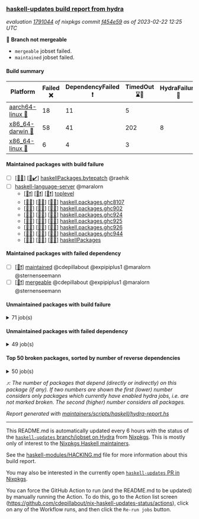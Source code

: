 ### [haskell-updates build report from hydra](https://hydra.nixos.org/jobset/nixpkgs/haskell-updates)
*evaluation [1791044](https://hydra.nixos.org/eval/1791044) of nixpkgs commit [f454e59](https://github.com/NixOS/nixpkgs/commits/f454e596de30606a3edd225c2cc5e667f4932d4d) as of 2023-02-22 12:25 UTC*

:red_circle: **Branch not mergeable**
  * `mergeable` jobset failed.
  * `maintained` jobset failed.

#### Build summary

 | Platform | Failed :x: | DependencyFailed :heavy_exclamation_mark: | TimedOut :hourglass::no_entry_sign: | HydraFailure :construction: | Success :heavy_check_mark: | 
 | --- | --- | --- | --- | --- | --- | 
 | [aarch64-linux :iphone:](https://hydra.nixos.org/eval/1791044?filter=.aarch64-linux) | 18 | 11 | 5 |  | 6441 | 
 | [x86_64-darwin :apple:](https://hydra.nixos.org/eval/1791044?filter=.x86_64-darwin) | 58 | 41 | 202 | 8 | 6112 | 
 | [x86_64-linux :penguin:](https://hydra.nixos.org/eval/1791044?filter=.x86_64-linux) | 6 | 4 | 3 |  | 6500 | 
#### Maintained packages with build failure
- [ ] [[:apple::x:]](https://hydra.nixos.org/build/209954454) [[:penguin::heavy_check_mark:]](https://hydra.nixos.org/build/209952263) [haskellPackages.bytepatch](https://hydra.nixos.org/eval/1791044?filter=haskellPackages.bytepatch) @raehik
- [ ] [haskell-language-server](https://hydra.nixos.org/eval/1791044?filter=haskell-language-server) @maralorn
  - [[:iphone::heavy_exclamation_mark:]](https://hydra.nixos.org/build/209951145) [[:apple::heavy_exclamation_mark:]](https://hydra.nixos.org/build/209955593) [[:penguin::heavy_exclamation_mark:]](https://hydra.nixos.org/build/209952945) [toplevel](https://hydra.nixos.org/eval/1791044?filter=haskell-language-server)
  - [[:iphone::x:]](https://hydra.nixos.org/build/209952603) [[:apple::x:]](https://hydra.nixos.org/build/209956152) [[:penguin::x:]](https://hydra.nixos.org/build/209954206) [haskell.packages.ghc8107](https://hydra.nixos.org/eval/1791044?filter=haskell.packages.ghc8107.haskell-language-server)
  - [[:iphone::x:]](https://hydra.nixos.org/build/209953105) [[:apple::x:]](https://hydra.nixos.org/build/209951479) [[:penguin::x:]](https://hydra.nixos.org/build/209955437) [haskell.packages.ghc902](https://hydra.nixos.org/eval/1791044?filter=haskell.packages.ghc902.haskell-language-server)
  - [[:iphone::x:]](https://hydra.nixos.org/build/209953048) [[:apple::x:]](https://hydra.nixos.org/build/209954298) [[:penguin::x:]](https://hydra.nixos.org/build/209954137) [haskell.packages.ghc924](https://hydra.nixos.org/eval/1791044?filter=haskell.packages.ghc924.haskell-language-server)
  - [[:iphone::x:]](https://hydra.nixos.org/build/209954243) [[:apple::x:]](https://hydra.nixos.org/build/209955189) [[:penguin::x:]](https://hydra.nixos.org/build/209954491) [haskell.packages.ghc925](https://hydra.nixos.org/eval/1791044?filter=haskell.packages.ghc925.haskell-language-server)
  - [[:iphone::x:]](https://hydra.nixos.org/build/209953602) [[:apple::x:]](https://hydra.nixos.org/build/209954858) [[:penguin::x:]](https://hydra.nixos.org/build/209951540) [haskell.packages.ghc926](https://hydra.nixos.org/eval/1791044?filter=haskell.packages.ghc926.haskell-language-server)
  - [[:iphone::x:]](https://hydra.nixos.org/build/209956106) [[:apple::x:]](https://hydra.nixos.org/build/209953268) [[:penguin::x:]](https://hydra.nixos.org/build/209956259) [haskell.packages.ghc944](https://hydra.nixos.org/eval/1791044?filter=haskell.packages.ghc944.haskell-language-server)
  - [[:iphone::x:]](https://hydra.nixos.org/build/209951643) [[:apple::x:]](https://hydra.nixos.org/build/209950937) [[:penguin::x:]](https://hydra.nixos.org/build/209951330) [haskellPackages](https://hydra.nixos.org/eval/1791044?filter=haskellPackages.haskell-language-server)
#### Maintained packages with failed dependency
- [ ] [[:penguin::heavy_exclamation_mark:]](https://hydra.nixos.org/build/210069386) [maintained](https://hydra.nixos.org/eval/1791044?filter=maintained) @cdepillabout @expipiplus1 @maralorn @sternenseemann
- [ ] [[:penguin::heavy_exclamation_mark:]](https://hydra.nixos.org/build/210123546) [mergeable](https://hydra.nixos.org/eval/1791044?filter=mergeable) @cdepillabout @expipiplus1 @maralorn @sternenseemann
#### Unmaintained packages with build failure
<details><summary>71 job(s) </summary>

- [ ] [[:iphone::x:]](https://hydra.nixos.org/build/209046846) [[:apple::hourglass::no_entry_sign:]](https://hydra.nixos.org/build/209041478) [[:penguin::heavy_check_mark:]](https://hydra.nixos.org/build/209044185) [haskellPackages.quic](https://hydra.nixos.org/eval/1791044?filter=haskellPackages.quic)  :arrow_heading_up: 2 | 2
- [ ] [[:iphone::x:]](https://hydra.nixos.org/build/209359120) [[:apple::heavy_check_mark:]](https://hydra.nixos.org/build/209358625) [[:penguin::heavy_check_mark:]](https://hydra.nixos.org/build/209363657) [haskellPackages.Crypto](https://hydra.nixos.org/eval/1791044?filter=haskellPackages.Crypto)  :arrow_heading_up: 1 | 22
- [ ] [[:iphone::heavy_check_mark:]](https://hydra.nixos.org/build/209951693) [[:apple::x:]](https://hydra.nixos.org/build/209950966) [[:penguin::heavy_check_mark:]](https://hydra.nixos.org/build/209954744) [haskellPackages.thyme](https://hydra.nixos.org/eval/1791044?filter=haskellPackages.thyme)  :arrow_heading_up: 1 | 15
- [ ] [[:iphone::x:]](https://hydra.nixos.org/build/209952679) [[:apple::heavy_check_mark:]](https://hydra.nixos.org/build/209950687) [[:penguin::heavy_check_mark:]](https://hydra.nixos.org/build/209955960) [haskellPackages.hw-simd](https://hydra.nixos.org/eval/1791044?filter=haskellPackages.hw-simd)  :arrow_heading_up: 1 | 8
- [ ] [[:iphone::heavy_check_mark:]](https://hydra.nixos.org/build/210123548) [[:apple::x:]](https://hydra.nixos.org/build/210123554) [[:penguin::heavy_check_mark:]](https://hydra.nixos.org/build/210123551) [haskellPackages.inline-r](https://hydra.nixos.org/eval/1791044?filter=haskellPackages.inline-r)  :arrow_heading_up: 1 | 4
- [ ] [[:iphone::heavy_check_mark:]](https://hydra.nixos.org/build/209363891) [[:apple::x:]](https://hydra.nixos.org/build/209365573) [[:penguin::x:]](https://hydra.nixos.org/build/209356952) [haskellPackages.type-natural](https://hydra.nixos.org/eval/1791044?filter=haskellPackages.type-natural)  :arrow_heading_up: 1 | 4
- [ ] [[:iphone::x:]](https://hydra.nixos.org/build/209030274) [[:apple::heavy_check_mark:]](https://hydra.nixos.org/build/209046863) [[:penguin::heavy_check_mark:]](https://hydra.nixos.org/build/209042297) [haskellPackages.long-double](https://hydra.nixos.org/eval/1791044?filter=haskellPackages.long-double)  :arrow_heading_up: 1 | 2
- [ ] [[:iphone::heavy_check_mark:]](https://hydra.nixos.org/build/209955323) [[:apple::x:]](https://hydra.nixos.org/build/209951739) [[:penguin::heavy_check_mark:]](https://hydra.nixos.org/build/209954687) [haskellPackages.posix-socket](https://hydra.nixos.org/eval/1791044?filter=haskellPackages.posix-socket)  :arrow_heading_up: 1 | 2
- [ ] [[:iphone::heavy_check_mark:]](https://hydra.nixos.org/build/209952733) [[:apple::x:]](https://hydra.nixos.org/build/209952720) [[:penguin::heavy_check_mark:]](https://hydra.nixos.org/build/209954257) [haskellPackages.gi-gdkx11](https://hydra.nixos.org/eval/1791044?filter=haskellPackages.gi-gdkx11)  :arrow_heading_up: 1 | 1
- [ ] [[:iphone::x:]](https://hydra.nixos.org/build/209361817) [[:apple::heavy_check_mark:]](https://hydra.nixos.org/build/209361181) [[:penguin::heavy_check_mark:]](https://hydra.nixos.org/build/209357504) [haskellPackages.mighty-metropolis](https://hydra.nixos.org/eval/1791044?filter=haskellPackages.mighty-metropolis)  :arrow_heading_up: 1 | 1
- [ ] [[:iphone::x:]](https://hydra.nixos.org/build/209365365) [[:apple::heavy_check_mark:]](https://hydra.nixos.org/build/209360455) [[:penguin::heavy_check_mark:]](https://hydra.nixos.org/build/209361668) [haskellPackages.nlopt-haskell](https://hydra.nixos.org/eval/1791044?filter=haskellPackages.nlopt-haskell)  :arrow_heading_up: 1 | 1
- [ ] [[:iphone::heavy_check_mark:]](https://hydra.nixos.org/build/209032682) [[:apple::x:]](https://hydra.nixos.org/build/209030396) [[:penguin::heavy_check_mark:]](https://hydra.nixos.org/build/209038242) [haskellPackages.openal-ffi](https://hydra.nixos.org/eval/1791044?filter=haskellPackages.openal-ffi)  :arrow_heading_up: 1 | 1
- [ ] [[:iphone::x:]](https://hydra.nixos.org/build/209360413) [[:apple::x:]](https://hydra.nixos.org/build/209365700) [[:penguin::heavy_check_mark:]](https://hydra.nixos.org/build/209365479) [haskellPackages.swisstable](https://hydra.nixos.org/eval/1791044?filter=haskellPackages.swisstable)  :arrow_heading_up: 1 | 1
- [ ] [[:iphone::x:]](https://hydra.nixos.org/build/209951883) [[:apple::x:]](https://hydra.nixos.org/build/209951257) [[:penguin::x:]](https://hydra.nixos.org/build/209954193) [haskellPackages.exon](https://hydra.nixos.org/eval/1791044?filter=haskellPackages.exon)  :arrow_heading_up: 0 | 13
- [ ] [[:iphone::x:]](https://hydra.nixos.org/build/209028488) [[:apple::heavy_check_mark:]](https://hydra.nixos.org/build/209042332) [[:penguin::heavy_check_mark:]](https://hydra.nixos.org/build/209045209) [haskellPackages.freetype2](https://hydra.nixos.org/eval/1791044?filter=haskellPackages.freetype2)  :arrow_heading_up: 0 | 9
- [ ] [[:iphone::heavy_check_mark:]](https://hydra.nixos.org/build/209358988) [[:apple::x:]](https://hydra.nixos.org/build/209364075) [[:penguin::heavy_check_mark:]](https://hydra.nixos.org/build/209359189) [haskellPackages.pipes-zlib](https://hydra.nixos.org/eval/1791044?filter=haskellPackages.pipes-zlib)  :arrow_heading_up: 0 | 5
- [ ] [[:iphone::x:]](https://hydra.nixos.org/build/209038946) [[:apple::heavy_check_mark:]](https://hydra.nixos.org/build/209045110) [[:penguin::heavy_check_mark:]](https://hydra.nixos.org/build/209044767) [haskellPackages.picosat](https://hydra.nixos.org/eval/1791044?filter=haskellPackages.picosat)  :arrow_heading_up: 0 | 3
- [ ] [[:iphone::heavy_check_mark:]](https://hydra.nixos.org/build/209951750) [[:apple::x:]](https://hydra.nixos.org/build/209954278) [[:penguin::x:]](https://hydra.nixos.org/build/209953544) [haskellPackages.json-rpc](https://hydra.nixos.org/eval/1791044?filter=haskellPackages.json-rpc)  :arrow_heading_up: 0 | 2
- [ ] [[:iphone::heavy_check_mark:]](https://hydra.nixos.org/build/209954276) [[:apple::x:]](https://hydra.nixos.org/build/209954959) [[:penguin::heavy_check_mark:]](https://hydra.nixos.org/build/209954330) [haskellPackages.h-raylib](https://hydra.nixos.org/eval/1791044?filter=haskellPackages.h-raylib)  :arrow_heading_up: 0 | 1
- [ ] [[:iphone::heavy_check_mark:]](https://hydra.nixos.org/build/209039781) [[:apple::x:]](https://hydra.nixos.org/build/209034105) [[:penguin::heavy_check_mark:]](https://hydra.nixos.org/build/209032999) [haskellPackages.hamid](https://hydra.nixos.org/eval/1791044?filter=haskellPackages.hamid)  :arrow_heading_up: 0 | 1
- [ ] [[:iphone::heavy_check_mark:]](https://hydra.nixos.org/build/209365688) [[:apple::x:]](https://hydra.nixos.org/build/209361430) [[:penguin::heavy_check_mark:]](https://hydra.nixos.org/build/209364325) [haskellPackages.hmatrix-morpheus](https://hydra.nixos.org/eval/1791044?filter=haskellPackages.hmatrix-morpheus)  :arrow_heading_up: 0 | 1
- [ ] [[:iphone::heavy_check_mark:]](https://hydra.nixos.org/build/209032040) [[:apple::x:]](https://hydra.nixos.org/build/209046460) [[:penguin::heavy_check_mark:]](https://hydra.nixos.org/build/209044834) [haskellPackages.huckleberry](https://hydra.nixos.org/eval/1791044?filter=haskellPackages.huckleberry)  :arrow_heading_up: 0 | 1
- [ ] [[:iphone::heavy_check_mark:]](https://hydra.nixos.org/build/209041265) [[:apple::x:]](https://hydra.nixos.org/build/209041884) [[:penguin::heavy_check_mark:]](https://hydra.nixos.org/build/209033734) [haskellPackages.select](https://hydra.nixos.org/eval/1791044?filter=haskellPackages.select)  :arrow_heading_up: 0 | 1
- [ ] [[:iphone::heavy_check_mark:]](https://hydra.nixos.org/build/209357611) [[:apple::x:]](https://hydra.nixos.org/build/209362341) [[:penguin::heavy_check_mark:]](https://hydra.nixos.org/build/209361543) [haskellPackages.simple-vec3](https://hydra.nixos.org/eval/1791044?filter=haskellPackages.simple-vec3)  :arrow_heading_up: 0 | 1
- [ ] [[:iphone::heavy_check_mark:]](https://hydra.nixos.org/build/209027522) [[:apple::x:]](https://hydra.nixos.org/build/209037369) [[:penguin::heavy_check_mark:]](https://hydra.nixos.org/build/209030513) [haskellPackages.sysinfo](https://hydra.nixos.org/eval/1791044?filter=haskellPackages.sysinfo)  :arrow_heading_up: 0 | 1
- [ ] [[:iphone::heavy_check_mark:]](https://hydra.nixos.org/build/209361094) [[:apple::x:]](https://hydra.nixos.org/build/209356895) [[:penguin::heavy_check_mark:]](https://hydra.nixos.org/build/209363027) [haskellPackages.FractalArt](https://hydra.nixos.org/eval/1791044?filter=haskellPackages.FractalArt) 
- [ ] [[:iphone::x:]](https://hydra.nixos.org/build/209043561) [[:apple::heavy_check_mark:]](https://hydra.nixos.org/build/209033872) [[:penguin::heavy_check_mark:]](https://hydra.nixos.org/build/209030802) [haskellPackages.HsASA](https://hydra.nixos.org/eval/1791044?filter=haskellPackages.HsASA) 
- [ ] [[:iphone::heavy_check_mark:]](https://hydra.nixos.org/build/209041993) [[:apple::x:]](https://hydra.nixos.org/build/209036878) [[:penguin::heavy_check_mark:]](https://hydra.nixos.org/build/209034497) [haskellPackages.al](https://hydra.nixos.org/eval/1791044?filter=haskellPackages.al) 
- [ ] [[:iphone::heavy_check_mark:]](https://hydra.nixos.org/build/209040210) [[:apple::x:]](https://hydra.nixos.org/build/209029029) [[:penguin::heavy_check_mark:]](https://hydra.nixos.org/build/209041755) [haskellPackages.env-extra](https://hydra.nixos.org/eval/1791044?filter=haskellPackages.env-extra) 
- [ ] [[:iphone::heavy_check_mark:]](https://hydra.nixos.org/build/209359608) [[:apple::x:]](https://hydra.nixos.org/build/209358395) [[:penguin::heavy_check_mark:]](https://hydra.nixos.org/build/209362123) [haskellPackages.epub-tools](https://hydra.nixos.org/eval/1791044?filter=haskellPackages.epub-tools) 
- [ ] [[:iphone::heavy_check_mark:]](https://hydra.nixos.org/build/209039125) [[:apple::x:]](https://hydra.nixos.org/build/209035742) [[:penguin::heavy_check_mark:]](https://hydra.nixos.org/build/209043684) [haskellPackages.float128](https://hydra.nixos.org/eval/1791044?filter=haskellPackages.float128) 
- [ ] [[:iphone::heavy_check_mark:]](https://hydra.nixos.org/build/209041192) [[:apple::x:]](https://hydra.nixos.org/build/209035354) [[:penguin::heavy_check_mark:]](https://hydra.nixos.org/build/209035065) [haskellPackages.fudgets](https://hydra.nixos.org/eval/1791044?filter=haskellPackages.fudgets) 
- [ ] [[:iphone::heavy_check_mark:]](https://hydra.nixos.org/build/209955933) [[:apple::x:]](https://hydra.nixos.org/build/209956273) [[:penguin::heavy_check_mark:]](https://hydra.nixos.org/build/209953684) [haskellPackages.gerrit](https://hydra.nixos.org/eval/1791044?filter=haskellPackages.gerrit) 
- [ ] [[:apple::x:]](https://hydra.nixos.org/build/209951044) [haskellPackages.gi-gtkosxapplication](https://hydra.nixos.org/eval/1791044?filter=haskellPackages.gi-gtkosxapplication) 
- [ ] [[:apple::x:]](https://hydra.nixos.org/build/209359436) [haskellPackages.gtk-mac-integration](https://hydra.nixos.org/eval/1791044?filter=haskellPackages.gtk-mac-integration) 
- [ ] [[:iphone::heavy_check_mark:]](https://hydra.nixos.org/build/209360800) [[:apple::x:]](https://hydra.nixos.org/build/209358885) [[:penguin::heavy_check_mark:]](https://hydra.nixos.org/build/209365569) [haskellPackages.gtk-traymanager](https://hydra.nixos.org/eval/1791044?filter=haskellPackages.gtk-traymanager) 
- [ ] [[:apple::x:]](https://hydra.nixos.org/build/209358837) [haskellPackages.gtk3-mac-integration](https://hydra.nixos.org/eval/1791044?filter=haskellPackages.gtk3-mac-integration) 
- [ ] [[:iphone::heavy_check_mark:]](https://hydra.nixos.org/build/209366024) [[:apple::x:]](https://hydra.nixos.org/build/209363206) [[:penguin::heavy_check_mark:]](https://hydra.nixos.org/build/209364262) [haskellPackages.highlight](https://hydra.nixos.org/eval/1791044?filter=haskellPackages.highlight) 
- [ ] [[:iphone::heavy_check_mark:]](https://hydra.nixos.org/build/209955843) [[:apple::x:]](https://hydra.nixos.org/build/209954473) [[:penguin::heavy_check_mark:]](https://hydra.nixos.org/build/209952432) [haskellPackages.hinotify-conduit](https://hydra.nixos.org/eval/1791044?filter=haskellPackages.hinotify-conduit) 
- [ ] [[:iphone::heavy_check_mark:]](https://hydra.nixos.org/build/209033371) [[:apple::x:]](https://hydra.nixos.org/build/209040201) [[:penguin::heavy_check_mark:]](https://hydra.nixos.org/build/209028682) [haskellPackages.hsshellscript](https://hydra.nixos.org/eval/1791044?filter=haskellPackages.hsshellscript) 
- [ ] [[:iphone::heavy_check_mark:]](https://hydra.nixos.org/build/209028049) [[:apple::x:]](https://hydra.nixos.org/build/209037503) [[:penguin::heavy_check_mark:]](https://hydra.nixos.org/build/209033339) [haskellPackages.hssourceinfo](https://hydra.nixos.org/eval/1791044?filter=haskellPackages.hssourceinfo) 
- [ ] [[:iphone::heavy_check_mark:]](https://hydra.nixos.org/build/209028726) [[:apple::x:]](https://hydra.nixos.org/build/209036581) [[:penguin::heavy_check_mark:]](https://hydra.nixos.org/build/209032595) [haskellPackages.hunspell-hs](https://hydra.nixos.org/eval/1791044?filter=haskellPackages.hunspell-hs) 
- [ ] [[:apple::x:]](https://hydra.nixos.org/build/209363816) [[:penguin::heavy_check_mark:]](https://hydra.nixos.org/build/209359344) [haskellPackages.inline-asm](https://hydra.nixos.org/eval/1791044?filter=haskellPackages.inline-asm) 
- [ ] [[:iphone::heavy_check_mark:]](https://hydra.nixos.org/build/209043120) [[:apple::x:]](https://hydra.nixos.org/build/209037299) [[:penguin::heavy_check_mark:]](https://hydra.nixos.org/build/209040383) [haskellPackages.interprocess](https://hydra.nixos.org/eval/1791044?filter=haskellPackages.interprocess) 
- [ ] [[:iphone::heavy_check_mark:]](https://hydra.nixos.org/build/209364441) [[:apple::x:]](https://hydra.nixos.org/build/209361167) [[:penguin::heavy_check_mark:]](https://hydra.nixos.org/build/209365587) [haskellPackages.intricacy](https://hydra.nixos.org/eval/1791044?filter=haskellPackages.intricacy) 
- [ ] [[:iphone::heavy_check_mark:]](https://hydra.nixos.org/build/209043196) [[:apple::x:]](https://hydra.nixos.org/build/209037848) [[:penguin::heavy_check_mark:]](https://hydra.nixos.org/build/209047112) [haskellPackages.ipcvar](https://hydra.nixos.org/eval/1791044?filter=haskellPackages.ipcvar) 
- [ ] [[:apple::x:]](https://hydra.nixos.org/build/209043496) [haskellPackages.kqueue](https://hydra.nixos.org/eval/1791044?filter=haskellPackages.kqueue) 
- [ ] [[:iphone::heavy_check_mark:]](https://hydra.nixos.org/build/209034923) [[:apple::x:]](https://hydra.nixos.org/build/209028600) [[:penguin::heavy_check_mark:]](https://hydra.nixos.org/build/209029340) [haskellPackages.linux-framebuffer](https://hydra.nixos.org/eval/1791044?filter=haskellPackages.linux-framebuffer) 
- [ ] [[:iphone::heavy_check_mark:]](https://hydra.nixos.org/build/209954867) [[:apple::heavy_check_mark:]](https://hydra.nixos.org/build/209954223) [[:penguin::x:]](https://hydra.nixos.org/build/209953415) [haskellPackages.ltext](https://hydra.nixos.org/eval/1791044?filter=haskellPackages.ltext) 
- [ ] [[:iphone::heavy_check_mark:]](https://hydra.nixos.org/build/209953078) [[:apple::x:]](https://hydra.nixos.org/build/209953163) [[:penguin::heavy_check_mark:]](https://hydra.nixos.org/build/209955370) [haskellPackages.mediawiki2latex](https://hydra.nixos.org/eval/1791044?filter=haskellPackages.mediawiki2latex) 
- [ ] [[:iphone::heavy_check_mark:]](https://hydra.nixos.org/build/209032281) [[:apple::x:]](https://hydra.nixos.org/build/209035640) [[:penguin::heavy_check_mark:]](https://hydra.nixos.org/build/209046301) [haskellPackages.memfd](https://hydra.nixos.org/eval/1791044?filter=haskellPackages.memfd) 
- [ ] [[:iphone::heavy_check_mark:]](https://hydra.nixos.org/build/209952642) [[:apple::x:]](https://hydra.nixos.org/build/209950611) [[:penguin::heavy_check_mark:]](https://hydra.nixos.org/build/209951323) [haskellPackages.persistent-pagination](https://hydra.nixos.org/eval/1791044?filter=haskellPackages.persistent-pagination) 
- [ ] [[:iphone::heavy_check_mark:]](https://hydra.nixos.org/build/209356982) [[:apple::x:]](https://hydra.nixos.org/build/209360083) [[:penguin::heavy_check_mark:]](https://hydra.nixos.org/build/209359452) [haskellPackages.phatsort](https://hydra.nixos.org/eval/1791044?filter=haskellPackages.phatsort) 
- [ ] [[:iphone::heavy_check_mark:]](https://hydra.nixos.org/build/209952472) [[:apple::x:]](https://hydra.nixos.org/build/209952784) [[:penguin::heavy_check_mark:]](https://hydra.nixos.org/build/209956072) [haskellPackages.ping-wrapper](https://hydra.nixos.org/eval/1791044?filter=haskellPackages.ping-wrapper) 
- [ ] [[:iphone::heavy_check_mark:]](https://hydra.nixos.org/build/209034271) [[:apple::x:]](https://hydra.nixos.org/build/209032285) [[:penguin::heavy_check_mark:]](https://hydra.nixos.org/build/209029256) [haskellPackages.posix-timer](https://hydra.nixos.org/eval/1791044?filter=haskellPackages.posix-timer) 
- [ ] [[:iphone::heavy_check_mark:]](https://hydra.nixos.org/build/209956355) [[:apple::x:]](https://hydra.nixos.org/build/209955212) [[:penguin::heavy_check_mark:]](https://hydra.nixos.org/build/209954562) [haskellPackages.powerqueue-distributed](https://hydra.nixos.org/eval/1791044?filter=haskellPackages.powerqueue-distributed) 
- [ ] [[:iphone::heavy_check_mark:]](https://hydra.nixos.org/build/209031661) [[:apple::x:]](https://hydra.nixos.org/build/209042470) [[:penguin::heavy_check_mark:]](https://hydra.nixos.org/build/209043555) [haskellPackages.procex](https://hydra.nixos.org/eval/1791044?filter=haskellPackages.procex) 
- [ ] [[:iphone::heavy_check_mark:]](https://hydra.nixos.org/build/209046125) [[:apple::x:]](https://hydra.nixos.org/build/209044053) [[:penguin::heavy_check_mark:]](https://hydra.nixos.org/build/209039122) [haskellPackages.pthread](https://hydra.nixos.org/eval/1791044?filter=haskellPackages.pthread) 
- [ ] [[:iphone::x:]](https://hydra.nixos.org/build/209950893) [[:apple::x:]](https://hydra.nixos.org/build/209953338) [[:penguin::x:]](https://hydra.nixos.org/build/209953465) [haskellPackages.quickcheck-lockstep](https://hydra.nixos.org/eval/1791044?filter=haskellPackages.quickcheck-lockstep) 
- [ ] [[:iphone::heavy_check_mark:]](https://hydra.nixos.org/build/209952504) [[:apple::x:]](https://hydra.nixos.org/build/209955385) [[:penguin::heavy_check_mark:]](https://hydra.nixos.org/build/209954901) [haskellPackages.sandwich-webdriver](https://hydra.nixos.org/eval/1791044?filter=haskellPackages.sandwich-webdriver) 
- [ ] [[:iphone::hourglass::no_entry_sign:]](https://hydra.nixos.org/build/209953133) [[:apple::x:]](https://hydra.nixos.org/build/209953444) [[:penguin::hourglass::no_entry_sign:]](https://hydra.nixos.org/build/209952457) [haskellPackages.servant-serialization](https://hydra.nixos.org/eval/1791044?filter=haskellPackages.servant-serialization) 
- [ ] [[:iphone::heavy_check_mark:]](https://hydra.nixos.org/build/209036053) [[:apple::x:]](https://hydra.nixos.org/build/209032373) [[:penguin::heavy_check_mark:]](https://hydra.nixos.org/build/209030175) [haskellPackages.shared-memory](https://hydra.nixos.org/eval/1791044?filter=haskellPackages.shared-memory) 
- [ ] [[:iphone::x:]](https://hydra.nixos.org/build/209953155) [[:apple::heavy_check_mark:]](https://hydra.nixos.org/build/209956309) [[:penguin::hourglass::no_entry_sign:]](https://hydra.nixos.org/build/209951847) [haskellPackages.significant-figures](https://hydra.nixos.org/eval/1791044?filter=haskellPackages.significant-figures) 
- [ ] [[:iphone::heavy_check_mark:]](https://hydra.nixos.org/build/209365452) [[:apple::x:]](https://hydra.nixos.org/build/209358547) [[:penguin::heavy_check_mark:]](https://hydra.nixos.org/build/209361267) [haskellPackages.tailfile-hinotify](https://hydra.nixos.org/eval/1791044?filter=haskellPackages.tailfile-hinotify) 
- [ ] [[:iphone::x:]](https://hydra.nixos.org/build/209038814) [[:penguin::heavy_check_mark:]](https://hydra.nixos.org/build/209041712) [haskellPackages.tasty-papi](https://hydra.nixos.org/eval/1791044?filter=haskellPackages.tasty-papi) 
- [ ] [[:iphone::x:]](https://hydra.nixos.org/build/209955992) [[:apple::heavy_check_mark:]](https://hydra.nixos.org/build/209955150) [[:penguin::heavy_check_mark:]](https://hydra.nixos.org/build/209955839) [haskellPackages.the-snip](https://hydra.nixos.org/eval/1791044?filter=haskellPackages.the-snip) 
- [ ] [[:iphone::x:]](https://hydra.nixos.org/build/209045887) [[:apple::heavy_check_mark:]](https://hydra.nixos.org/build/209040991) [[:penguin::heavy_check_mark:]](https://hydra.nixos.org/build/209032337) [haskellPackages.wiringPi](https://hydra.nixos.org/eval/1791044?filter=haskellPackages.wiringPi) 
- [ ] [[:iphone::x:]](https://hydra.nixos.org/build/209360576) [[:apple::heavy_check_mark:]](https://hydra.nixos.org/build/209360888) [[:penguin::heavy_check_mark:]](https://hydra.nixos.org/build/209361815) [haskellPackages.x86-64bit](https://hydra.nixos.org/eval/1791044?filter=haskellPackages.x86-64bit) 
- [ ] [[:iphone::heavy_check_mark:]](https://hydra.nixos.org/build/209045203) [[:apple::x:]](https://hydra.nixos.org/build/209027988) [[:penguin::heavy_check_mark:]](https://hydra.nixos.org/build/209035257) [haskellPackages.yoga](https://hydra.nixos.org/eval/1791044?filter=haskellPackages.yoga) 
- [ ] [[:iphone::heavy_check_mark:]](https://hydra.nixos.org/build/209042150) [[:apple::x:]](https://hydra.nixos.org/build/209035511) [[:penguin::heavy_check_mark:]](https://hydra.nixos.org/build/209036440) [haskellPackages.zot](https://hydra.nixos.org/eval/1791044?filter=haskellPackages.zot) 
- [ ] [[:iphone::heavy_check_mark:]](https://hydra.nixos.org/build/209039075) [[:apple::x:]](https://hydra.nixos.org/build/209038618) [[:penguin::heavy_check_mark:]](https://hydra.nixos.org/build/209030899) [haskellPackages.zxcvbn-c](https://hydra.nixos.org/eval/1791044?filter=haskellPackages.zxcvbn-c) 
</details>

#### Unmaintained packages with failed dependency
<details><summary>49 job(s) </summary>

- [ ] [[:iphone::heavy_check_mark:]](https://hydra.nixos.org/build/209955499) [[:apple::heavy_exclamation_mark:]](https://hydra.nixos.org/build/209953858) [[:penguin::heavy_check_mark:]](https://hydra.nixos.org/build/209954638) [haskellPackages.criterion](https://hydra.nixos.org/eval/1791044?filter=haskellPackages.criterion)  :arrow_heading_up: 11 | 63
- [ ] [[:iphone::heavy_check_mark:]](https://hydra.nixos.org/build/209954584) [[:apple::heavy_exclamation_mark:]](https://hydra.nixos.org/build/209950930) [[:penguin::heavy_check_mark:]](https://hydra.nixos.org/build/209953250) [haskellPackages.HasBigDecimal](https://hydra.nixos.org/eval/1791044?filter=haskellPackages.HasBigDecimal)  :arrow_heading_up: 4 | 12
- [ ] [[:iphone::heavy_check_mark:]](https://hydra.nixos.org/build/209950805) [[:apple::heavy_exclamation_mark:]](https://hydra.nixos.org/build/209951893) [[:penguin::heavy_check_mark:]](https://hydra.nixos.org/build/209953227) [haskellPackages.data-sketches](https://hydra.nixos.org/eval/1791044?filter=haskellPackages.data-sketches)  :arrow_heading_up: 3 | 9
- [ ] [[:iphone::heavy_check_mark:]](https://hydra.nixos.org/build/209951410) [[:apple::heavy_exclamation_mark:]](https://hydra.nixos.org/build/209951456) [[:penguin::heavy_check_mark:]](https://hydra.nixos.org/build/209953092) [haskellPackages.avro](https://hydra.nixos.org/eval/1791044?filter=haskellPackages.avro)  :arrow_heading_up: 2 | 10
- [ ] [[:iphone::heavy_check_mark:]](https://hydra.nixos.org/build/209951748) [[:apple::heavy_exclamation_mark:]](https://hydra.nixos.org/build/209955909) [[:penguin::heavy_check_mark:]](https://hydra.nixos.org/build/209954069) [haskellPackages.prometheus-client](https://hydra.nixos.org/eval/1791044?filter=haskellPackages.prometheus-client)  :arrow_heading_up: 2 | 8
- [ ] [[:iphone::heavy_check_mark:]](https://hydra.nixos.org/build/209955668) [[:apple::heavy_exclamation_mark:]](https://hydra.nixos.org/build/209953109) [[:penguin::heavy_check_mark:]](https://hydra.nixos.org/build/209950808) [haskellPackages.buffer-builder](https://hydra.nixos.org/eval/1791044?filter=haskellPackages.buffer-builder)  :arrow_heading_up: 1 | 6
- [ ] [[:iphone::heavy_check_mark:]](https://hydra.nixos.org/build/209952858) [[:apple::heavy_exclamation_mark:]](https://hydra.nixos.org/build/209954288) [[:penguin::heavy_check_mark:]](https://hydra.nixos.org/build/209955398) [haskellPackages.statistics-linreg](https://hydra.nixos.org/eval/1791044?filter=haskellPackages.statistics-linreg)  :arrow_heading_up: 1 | 2
- [ ] [[:iphone::heavy_check_mark:]](https://hydra.nixos.org/build/209952904) [[:apple::heavy_exclamation_mark:]](https://hydra.nixos.org/build/209953384) [[:penguin::heavy_check_mark:]](https://hydra.nixos.org/build/209955651) [haskellPackages.async-refresh](https://hydra.nixos.org/eval/1791044?filter=haskellPackages.async-refresh)  :arrow_heading_up: 1 | 1
- [ ] [futhark](https://hydra.nixos.org/eval/1791044?filter=futhark)  :arrow_heading_up: 1 | 1
  - [[:iphone::heavy_check_mark:]](https://hydra.nixos.org/build/209951605) [[:apple::heavy_check_mark:]](https://hydra.nixos.org/build/209954907) [[:penguin::heavy_check_mark:]](https://hydra.nixos.org/build/209956098) [toplevel](https://hydra.nixos.org/eval/1791044?filter=futhark)
  - [[:iphone::heavy_check_mark:]](https://hydra.nixos.org/build/209953640) [[:apple::heavy_exclamation_mark:]](https://hydra.nixos.org/build/209954433) [[:penguin::heavy_check_mark:]](https://hydra.nixos.org/build/209951914) [haskellPackages](https://hydra.nixos.org/eval/1791044?filter=haskellPackages.futhark)
- [ ] [[:iphone::heavy_exclamation_mark:]](https://hydra.nixos.org/build/209954663) [[:apple::heavy_exclamation_mark:]](https://hydra.nixos.org/build/209953838) [[:penguin::heavy_check_mark:]](https://hydra.nixos.org/build/209956189) [haskellPackages.http3](https://hydra.nixos.org/eval/1791044?filter=haskellPackages.http3)  :arrow_heading_up: 1 | 1
- [ ] [[:iphone::heavy_check_mark:]](https://hydra.nixos.org/build/209953994) [[:apple::heavy_exclamation_mark:]](https://hydra.nixos.org/build/209951139) [[:penguin::heavy_check_mark:]](https://hydra.nixos.org/build/209952792) [haskellPackages.shapes-math](https://hydra.nixos.org/eval/1791044?filter=haskellPackages.shapes-math)  :arrow_heading_up: 1 | 1
- [ ] [[:iphone::heavy_check_mark:]](https://hydra.nixos.org/build/209950803) [[:apple::heavy_exclamation_mark:]](https://hydra.nixos.org/build/209953147) [[:penguin::heavy_check_mark:]](https://hydra.nixos.org/build/209952659) [haskellPackages.discrimination](https://hydra.nixos.org/eval/1791044?filter=haskellPackages.discrimination)  :arrow_heading_up: 0 | 9
- [ ] [[:iphone::heavy_check_mark:]](https://hydra.nixos.org/build/209951092) [[:apple::heavy_exclamation_mark:]](https://hydra.nixos.org/build/209952938) [[:penguin::heavy_check_mark:]](https://hydra.nixos.org/build/209953851) [haskellPackages.language-avro](https://hydra.nixos.org/eval/1791044?filter=haskellPackages.language-avro)  :arrow_heading_up: 0 | 5
- [ ] [[:iphone::heavy_check_mark:]](https://hydra.nixos.org/build/209956175) [[:apple::heavy_exclamation_mark:]](https://hydra.nixos.org/build/209954909) [[:penguin::heavy_check_mark:]](https://hydra.nixos.org/build/209955365) [haskellPackages.prometheus-metrics-ghc](https://hydra.nixos.org/eval/1791044?filter=haskellPackages.prometheus-metrics-ghc)  :arrow_heading_up: 0 | 4
- [ ] [[:iphone::heavy_exclamation_mark:]](https://hydra.nixos.org/build/209955569) [[:apple::heavy_check_mark:]](https://hydra.nixos.org/build/209954673) [[:penguin::heavy_check_mark:]](https://hydra.nixos.org/build/209954914) [haskellPackages.hw-dsv](https://hydra.nixos.org/eval/1791044?filter=haskellPackages.hw-dsv)  :arrow_heading_up: 0 | 3
- [ ] [[:iphone::heavy_check_mark:]](https://hydra.nixos.org/build/209951263) [[:apple::heavy_exclamation_mark:]](https://hydra.nixos.org/build/209951887) [[:penguin::heavy_check_mark:]](https://hydra.nixos.org/build/209954117) [haskellPackages.wai-middleware-prometheus](https://hydra.nixos.org/eval/1791044?filter=haskellPackages.wai-middleware-prometheus)  :arrow_heading_up: 0 | 3
- [ ] [[:iphone::heavy_check_mark:]](https://hydra.nixos.org/build/209950640) [[:apple::heavy_exclamation_mark:]](https://hydra.nixos.org/build/209954785) [[:penguin::heavy_check_mark:]](https://hydra.nixos.org/build/209951064) [haskellPackages.cl3](https://hydra.nixos.org/eval/1791044?filter=haskellPackages.cl3)  :arrow_heading_up: 0 | 2
- [ ] [[:iphone::heavy_check_mark:]](https://hydra.nixos.org/build/209951298) [[:apple::heavy_exclamation_mark:]](https://hydra.nixos.org/build/209953290) [[:penguin::heavy_exclamation_mark:]](https://hydra.nixos.org/build/209953646) [haskellPackages.sized](https://hydra.nixos.org/eval/1791044?filter=haskellPackages.sized)  :arrow_heading_up: 0 | 2
- [ ] [[:iphone::heavy_check_mark:]](https://hydra.nixos.org/build/209954208) [[:apple::heavy_exclamation_mark:]](https://hydra.nixos.org/build/209951797) [[:penguin::heavy_check_mark:]](https://hydra.nixos.org/build/209953486) [haskellPackages.eventlog2html](https://hydra.nixos.org/eval/1791044?filter=haskellPackages.eventlog2html)  :arrow_heading_up: 0 | 1
- [ ] [[:iphone::heavy_exclamation_mark:]](https://hydra.nixos.org/build/209363754) [[:apple::heavy_check_mark:]](https://hydra.nixos.org/build/209357155) [[:penguin::heavy_check_mark:]](https://hydra.nixos.org/build/209361949) [haskellPackages.hS3](https://hydra.nixos.org/eval/1791044?filter=haskellPackages.hS3)  :arrow_heading_up: 0 | 1
- [ ] [[:iphone::heavy_check_mark:]](https://hydra.nixos.org/build/209954122) [[:apple::heavy_exclamation_mark:]](https://hydra.nixos.org/build/209956104) [[:penguin::heavy_check_mark:]](https://hydra.nixos.org/build/209956020) [haskellPackages.network-dns](https://hydra.nixos.org/eval/1791044?filter=haskellPackages.network-dns)  :arrow_heading_up: 0 | 1
- [ ] [[:iphone::heavy_check_mark:]](https://hydra.nixos.org/build/210123555) [[:apple::heavy_exclamation_mark:]](https://hydra.nixos.org/build/210123544) [[:penguin::heavy_check_mark:]](https://hydra.nixos.org/build/210123552) [haskellPackages.H](https://hydra.nixos.org/eval/1791044?filter=haskellPackages.H) 
- [ ] [[:iphone::heavy_check_mark:]](https://hydra.nixos.org/build/209953400) [[:apple::heavy_exclamation_mark:]](https://hydra.nixos.org/build/209951569) [[:penguin::heavy_check_mark:]](https://hydra.nixos.org/build/209951376) [haskellPackages.async-refresh-tokens](https://hydra.nixos.org/eval/1791044?filter=haskellPackages.async-refresh-tokens) 
- [ ] [[:iphone::heavy_check_mark:]](https://hydra.nixos.org/build/209956053) [[:apple::heavy_exclamation_mark:]](https://hydra.nixos.org/build/209954784) [[:penguin::heavy_check_mark:]](https://hydra.nixos.org/build/209950801) [haskellPackages.bench-show](https://hydra.nixos.org/eval/1791044?filter=haskellPackages.bench-show) 
- [ ] [[:iphone::heavy_exclamation_mark:]](https://hydra.nixos.org/build/209363579) [[:apple::heavy_check_mark:]](https://hydra.nixos.org/build/209357385) [[:penguin::heavy_check_mark:]](https://hydra.nixos.org/build/209362326) [haskellPackages.declarative](https://hydra.nixos.org/eval/1791044?filter=haskellPackages.declarative) 
- [ ] [[:iphone::heavy_check_mark:]](https://hydra.nixos.org/build/209953282) [[:apple::heavy_exclamation_mark:]](https://hydra.nixos.org/build/209952997) [[:penguin::heavy_check_mark:]](https://hydra.nixos.org/build/209954088) [haskellPackages.fastparser](https://hydra.nixos.org/eval/1791044?filter=haskellPackages.fastparser) 
- [ ] [[:iphone::heavy_exclamation_mark:]](https://hydra.nixos.org/build/209363078) [[:apple::heavy_check_mark:]](https://hydra.nixos.org/build/209365984) [[:penguin::heavy_check_mark:]](https://hydra.nixos.org/build/209358414) [haskellPackages.fishfood](https://hydra.nixos.org/eval/1791044?filter=haskellPackages.fishfood) 
- [ ] [[:iphone::heavy_check_mark:]](https://hydra.nixos.org/build/209953774) [[:apple::heavy_exclamation_mark:]](https://hydra.nixos.org/build/209953211) [[:penguin::heavy_check_mark:]](https://hydra.nixos.org/build/209953831) [haskellPackages.genvalidity-criterion](https://hydra.nixos.org/eval/1791044?filter=haskellPackages.genvalidity-criterion) 
- [ ] [[:iphone::heavy_check_mark:]](https://hydra.nixos.org/build/209952934) [[:apple::heavy_exclamation_mark:]](https://hydra.nixos.org/build/209950984) [[:penguin::heavy_check_mark:]](https://hydra.nixos.org/build/209955966) [haskellPackages.godot-megaparsec](https://hydra.nixos.org/eval/1791044?filter=haskellPackages.godot-megaparsec) 
- [ ] [[:iphone::heavy_check_mark:]](https://hydra.nixos.org/build/209955608) [[:apple::heavy_exclamation_mark:]](https://hydra.nixos.org/build/209951940) [[:penguin::heavy_check_mark:]](https://hydra.nixos.org/build/209952177) [haskellPackages.hashtable-benchmark](https://hydra.nixos.org/eval/1791044?filter=haskellPackages.hashtable-benchmark) 
- [ ] [[:iphone::heavy_exclamation_mark:]](https://hydra.nixos.org/build/209358383) [[:apple::heavy_check_mark:]](https://hydra.nixos.org/build/209364027) [[:penguin::heavy_check_mark:]](https://hydra.nixos.org/build/209363031) [haskellPackages.hmatrix-nlopt](https://hydra.nixos.org/eval/1791044?filter=haskellPackages.hmatrix-nlopt) 
- [ ] [[:iphone::heavy_exclamation_mark:]](https://hydra.nixos.org/build/209360765) [[:apple::heavy_exclamation_mark:]](https://hydra.nixos.org/build/209365016) [[:penguin::heavy_check_mark:]](https://hydra.nixos.org/build/209366189) [haskellPackages.hs-swisstable-hashtables-class](https://hydra.nixos.org/eval/1791044?filter=haskellPackages.hs-swisstable-hashtables-class) 
- [ ] [[:iphone::heavy_check_mark:]](https://hydra.nixos.org/build/210123553) [[:apple::heavy_exclamation_mark:]](https://hydra.nixos.org/build/210123536) [[:penguin::heavy_check_mark:]](https://hydra.nixos.org/build/210123558) [haskellPackages.ihaskell-inline-r](https://hydra.nixos.org/eval/1791044?filter=haskellPackages.ihaskell-inline-r) 
- [ ] [[:iphone::heavy_check_mark:]](https://hydra.nixos.org/build/209955243) [[:apple::heavy_exclamation_mark:]](https://hydra.nixos.org/build/209954962) [[:penguin::heavy_check_mark:]](https://hydra.nixos.org/build/209954761) [haskellPackages.jord](https://hydra.nixos.org/eval/1791044?filter=haskellPackages.jord) 
- [ ] [[:iphone::heavy_check_mark:]](https://hydra.nixos.org/build/209950820) [[:apple::heavy_exclamation_mark:]](https://hydra.nixos.org/build/209953062) [[:penguin::heavy_check_mark:]](https://hydra.nixos.org/build/209954279) [haskellPackages.jump](https://hydra.nixos.org/eval/1791044?filter=haskellPackages.jump) 
- [ ] [[:iphone::heavy_check_mark:]](https://hydra.nixos.org/build/210069339) [[:apple::heavy_exclamation_mark:]](https://hydra.nixos.org/build/210069379) [[:penguin::heavy_check_mark:]](https://hydra.nixos.org/build/210069298) [haskellPackages.nix-serve-ng](https://hydra.nixos.org/eval/1791044?filter=haskellPackages.nix-serve-ng) 
- [ ] [[:iphone::heavy_check_mark:]](https://hydra.nixos.org/build/209955765) [[:apple::heavy_exclamation_mark:]](https://hydra.nixos.org/build/209952462) [[:penguin::heavy_check_mark:]](https://hydra.nixos.org/build/209951336) [haskellPackages.normalize](https://hydra.nixos.org/eval/1791044?filter=haskellPackages.normalize) 
- [ ] [[:iphone::heavy_check_mark:]](https://hydra.nixos.org/build/209951054) [[:apple::heavy_exclamation_mark:]](https://hydra.nixos.org/build/209954991) [[:penguin::heavy_check_mark:]](https://hydra.nixos.org/build/209952840) [haskellPackages.regression-simple](https://hydra.nixos.org/eval/1791044?filter=haskellPackages.regression-simple) 
- [ ] [[:iphone::heavy_exclamation_mark:]](https://hydra.nixos.org/build/209364147) [[:apple::heavy_check_mark:]](https://hydra.nixos.org/build/209357401) [[:penguin::heavy_check_mark:]](https://hydra.nixos.org/build/209360398) [haskellPackages.rounded-hw](https://hydra.nixos.org/eval/1791044?filter=haskellPackages.rounded-hw) 
- [ ] [[:iphone::heavy_check_mark:]](https://hydra.nixos.org/build/209953401) [[:apple::heavy_exclamation_mark:]](https://hydra.nixos.org/build/209953368) [[:penguin::heavy_check_mark:]](https://hydra.nixos.org/build/209956264) [haskellPackages.shake-futhark](https://hydra.nixos.org/eval/1791044?filter=haskellPackages.shake-futhark) 
- [ ] [[:iphone::heavy_check_mark:]](https://hydra.nixos.org/build/209952831) [[:apple::heavy_exclamation_mark:]](https://hydra.nixos.org/build/209954872) [[:penguin::heavy_check_mark:]](https://hydra.nixos.org/build/209951448) [haskellPackages.shapes](https://hydra.nixos.org/eval/1791044?filter=haskellPackages.shapes) 
- [ ] [[:iphone::heavy_check_mark:]](https://hydra.nixos.org/build/209955115) [[:apple::heavy_exclamation_mark:]](https://hydra.nixos.org/build/209953117) [[:penguin::heavy_check_mark:]](https://hydra.nixos.org/build/209954893) [haskellPackages.shapes-demo](https://hydra.nixos.org/eval/1791044?filter=haskellPackages.shapes-demo) 
- [ ] [[:iphone::heavy_exclamation_mark:]](https://hydra.nixos.org/build/209361000) [[:apple::heavy_check_mark:]](https://hydra.nixos.org/build/209361533) [[:penguin::heavy_check_mark:]](https://hydra.nixos.org/build/209358363) [haskellPackages.squeeze](https://hydra.nixos.org/eval/1791044?filter=haskellPackages.squeeze) 
- [ ] [[:iphone::heavy_check_mark:]](https://hydra.nixos.org/build/209953861) [[:apple::heavy_exclamation_mark:]](https://hydra.nixos.org/build/209953374) [[:penguin::heavy_check_mark:]](https://hydra.nixos.org/build/209956067) [haskellPackages.streaming-histogram](https://hydra.nixos.org/eval/1791044?filter=haskellPackages.streaming-histogram) 
- [ ] [[:iphone::heavy_check_mark:]](https://hydra.nixos.org/build/209952168) [[:apple::heavy_exclamation_mark:]](https://hydra.nixos.org/build/209951074) [[:penguin::heavy_check_mark:]](https://hydra.nixos.org/build/209950661) [haskellPackages.streamt](https://hydra.nixos.org/eval/1791044?filter=haskellPackages.streamt) 
- [ ] [[:iphone::heavy_exclamation_mark:]](https://hydra.nixos.org/build/209950815) [[:apple::heavy_exclamation_mark:]](https://hydra.nixos.org/build/209953678) [[:penguin::heavy_check_mark:]](https://hydra.nixos.org/build/209952219) [haskellPackages.warp-quic](https://hydra.nixos.org/eval/1791044?filter=haskellPackages.warp-quic) 
- [ ] [[:iphone::heavy_check_mark:]](https://hydra.nixos.org/build/209044051) [[:apple::heavy_exclamation_mark:]](https://hydra.nixos.org/build/209027411) [[:penguin::heavy_check_mark:]](https://hydra.nixos.org/build/209043661) [haskellPackages.xbattbar](https://hydra.nixos.org/eval/1791044?filter=haskellPackages.xbattbar) 
</details>

#### Top 50 broken packages, sorted by number of reverse dependencies
<details><summary>50 job(s) </summary>

[amazonka-core](https://packdeps.haskellers.com/reverse/amazonka-core) :arrow_heading_up: 188  
[gogol-core](https://packdeps.haskellers.com/reverse/gogol-core) :arrow_heading_up: 184  
[haskell98](https://packdeps.haskellers.com/reverse/haskell98) :arrow_heading_up: 153  
[th-desugar](https://packdeps.haskellers.com/reverse/th-desugar) :arrow_heading_up: 57  
[enumerator](https://packdeps.haskellers.com/reverse/enumerator) :arrow_heading_up: 56  
[util](https://packdeps.haskellers.com/reverse/util) :arrow_heading_up: 49  
[derive](https://packdeps.haskellers.com/reverse/derive) :arrow_heading_up: 48  
[amazonka](https://packdeps.haskellers.com/reverse/amazonka) :arrow_heading_up: 46  
[cgi](https://packdeps.haskellers.com/reverse/cgi) :arrow_heading_up: 46  
[TypeCompose](https://packdeps.haskellers.com/reverse/TypeCompose) :arrow_heading_up: 45  
[accelerate](https://packdeps.haskellers.com/reverse/accelerate) :arrow_heading_up: 42  
[PrimitiveArray](https://packdeps.haskellers.com/reverse/PrimitiveArray) :arrow_heading_up: 35  
[rank1dynamic](https://packdeps.haskellers.com/reverse/rank1dynamic) :arrow_heading_up: 33  
[distributed-static](https://packdeps.haskellers.com/reverse/distributed-static) :arrow_heading_up: 31  
[distributed-process](https://packdeps.haskellers.com/reverse/distributed-process) :arrow_heading_up: 30  
[iteratee](https://packdeps.haskellers.com/reverse/iteratee) :arrow_heading_up: 29  
[storablevector](https://packdeps.haskellers.com/reverse/storablevector) :arrow_heading_up: 29  
[sydtest](https://packdeps.haskellers.com/reverse/sydtest) :arrow_heading_up: 26  
[crypto-numbers](https://packdeps.haskellers.com/reverse/crypto-numbers) :arrow_heading_up: 25  
[either-unwrap](https://packdeps.haskellers.com/reverse/either-unwrap) :arrow_heading_up: 25  
[crypto-pubkey](https://packdeps.haskellers.com/reverse/crypto-pubkey) :arrow_heading_up: 22  
[haskelldb](https://packdeps.haskellers.com/reverse/haskelldb) :arrow_heading_up: 22  
[wxdirect](https://packdeps.haskellers.com/reverse/wxdirect) :arrow_heading_up: 22  
[BiobaseTypes](https://packdeps.haskellers.com/reverse/BiobaseTypes) :arrow_heading_up: 21  
[alg](https://packdeps.haskellers.com/reverse/alg) :arrow_heading_up: 21  
[amazonka-s3](https://packdeps.haskellers.com/reverse/amazonka-s3) :arrow_heading_up: 21  
[mmsyn2](https://packdeps.haskellers.com/reverse/mmsyn2) :arrow_heading_up: 21  
[polysemy-resume](https://packdeps.haskellers.com/reverse/polysemy-resume) :arrow_heading_up: 21  
[wxc](https://packdeps.haskellers.com/reverse/wxc) :arrow_heading_up: 21  
[biocore](https://packdeps.haskellers.com/reverse/biocore) :arrow_heading_up: 20  
[bzlib](https://packdeps.haskellers.com/reverse/bzlib) :arrow_heading_up: 20  
[polysemy-conc](https://packdeps.haskellers.com/reverse/polysemy-conc) :arrow_heading_up: 20  
[wxcore](https://packdeps.haskellers.com/reverse/wxcore) :arrow_heading_up: 20  
[attoparsec-enumerator](https://packdeps.haskellers.com/reverse/attoparsec-enumerator) :arrow_heading_up: 19  
[bytestring-show](https://packdeps.haskellers.com/reverse/bytestring-show) :arrow_heading_up: 19  
[fay](https://packdeps.haskellers.com/reverse/fay) :arrow_heading_up: 19  
[wx](https://packdeps.haskellers.com/reverse/wx) :arrow_heading_up: 19  
[BiobaseENA](https://packdeps.haskellers.com/reverse/BiobaseENA) :arrow_heading_up: 18  
[asn1-data](https://packdeps.haskellers.com/reverse/asn1-data) :arrow_heading_up: 18  
[dbus-core](https://packdeps.haskellers.com/reverse/dbus-core) :arrow_heading_up: 18  
[gtksourceview2](https://packdeps.haskellers.com/reverse/gtksourceview2) :arrow_heading_up: 18  
[hsc3](https://packdeps.haskellers.com/reverse/hsc3) :arrow_heading_up: 18  
[polysemy-log](https://packdeps.haskellers.com/reverse/polysemy-log) :arrow_heading_up: 18  
[ukrainian-phonetics-basic](https://packdeps.haskellers.com/reverse/ukrainian-phonetics-basic) :arrow_heading_up: 18  
[BiobaseXNA](https://packdeps.haskellers.com/reverse/BiobaseXNA) :arrow_heading_up: 17  
[HGamer3D-Data](https://packdeps.haskellers.com/reverse/HGamer3D-Data) :arrow_heading_up: 17  
[certificate](https://packdeps.haskellers.com/reverse/certificate) :arrow_heading_up: 17  
[clash-prelude](https://packdeps.haskellers.com/reverse/clash-prelude) :arrow_heading_up: 17  
[dbus-client](https://packdeps.haskellers.com/reverse/dbus-client) :arrow_heading_up: 17  
[gconf](https://packdeps.haskellers.com/reverse/gconf) :arrow_heading_up: 17  
</details>


*:arrow_heading_up:: The number of packages that depend (directly or indirectly) on this package (if any). If two numbers are shown the first (lower) number considers only packages which currently have enabled hydra jobs, i.e. are not marked broken. The second (higher) number considers all packages.*

*Report generated with [maintainers/scripts/haskell/hydra-report.hs](https://github.com/NixOS/nixpkgs/blob/haskell-updates/maintainers/scripts/haskell/hydra-report.hs)*


----------------------------------------------------------------------

This README.md is automatically updated every 6 hours with the status of the
[`haskell-updates` branch/jobset on Hydra](https://hydra.nixos.org/jobset/nixpkgs/haskell-updates)
from [Nixpkgs](https://github.com/NixOS/nixpkgs).  This is mostly only of
interest to the [Nixpkgs Haskell maintainers](https://github.com/orgs/NixOS/teams/haskell).

See the
[haskell-modules/HACKING.md](https://github.com/NixOS/nixpkgs/blob/haskell-updates/pkgs/development/haskell-modules/HACKING.md)
file for more information about this build report.

You may also be interested in the currently open
[`haskell-updates` PR in Nixpkgs](https://github.com/nixos/nixpkgs/pulls?q=is%3Apr+is%3Aopen+head%3Ahaskell-updates).

You can force the GitHub Action to run (and the README.md to be updated) by
manually running the Action.  To do this, go to the Action list screen
(https://github.com/cdepillabout/nix-haskell-updates-status/actions),
click on any of the Workflow runs, and then click the `Re-run jobs` button.
